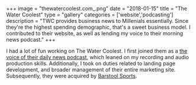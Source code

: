 +++
image = "thewatercoolest.com_.png"
date = "2018-01-15"
title = "The Water Coolest"
type = "gallery"
categories = ['website','podcasting']
description = "TWC provides business news to Millenials essentially. Since they're the highest spending demographic, that's a sweet business model. I contributed to their website, as well as lending my voice to their morning news podcast."
+++

I had a lot of fun working on The Water Coolest. I first joined them as a [the voice of their daily news podcast](https://podcasts.apple.com/us/podcast/the-water-coolest/id1286317515), which leaned on my recording and audio production skills. Additionally, I took on duties related to landing page development, and broader management of their entire marketing site. Subsequently, they were acquired by [Barstool Sports](https://www.benzinga.com/m-a/21/12/24717252/barstool-sports-acquires-business-and-market-newsletter-the-water-coolest).